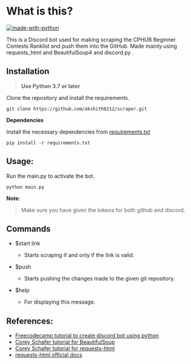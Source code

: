 # What is this?

[![made-with-python](https://img.shields.io/badge/Made%20with-Python-1f425f.svg)](https://www.python.org/)

This is a Discord bot used for making scraping the CPHUB Beginner Contests Ranklist and push them into the GitHub. Made mainly using requests_html and BeautifulSoup4 and discord.py .



## Installation

> **Use Python 3.7 or later**

Clone the repository and install the requirements.

``` 
git clone https://github.com/akshith6212/scraper.git
```

**Dependencies**

Install the necessary dependencies from [requirements.txt](requirements.txt)

``` 
pip install -r requirements.txt
```



## Usage:

Run the main.py to activate the bot.

```
python main.py
```

**Note**:

>Make sure you have given the tokens for both github and discord.



## Commands

- $start link
  - Starts scraping if and only if the link is valid.

- $push 
  - Starts pushing the changes made to the given git repository.

- $help 
  - For displaying this message.



## References:

- [Freecodecamp tutorial to create discord bot using python](https://www.freecodecamp.org/news/create-a-discord-bot-with-python/) 
- [Corey Schafer tutorial for BeautifulSoup](https://www.youtube.com/watch?v=ng2o98k983k)  
- [Corey Schafer tutorial for requests-html](https://www.youtube.com/watch?v=a6fIbtFB46g) 
- [requests-html official docs](https://docs.python-requests.org/projects/requests-html/en/latest/)

